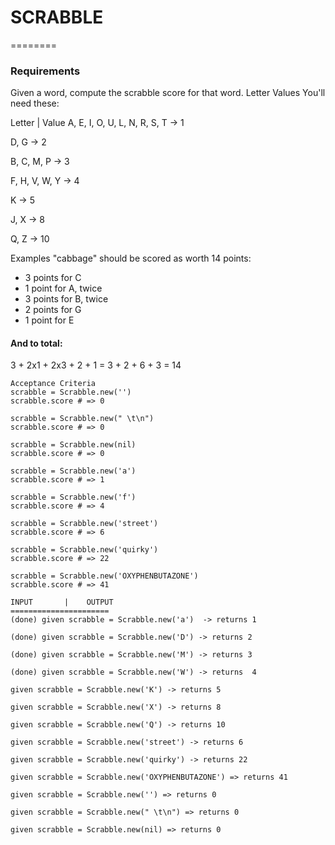 # SCRABBLE
========


### Requirements
Given a word, compute the scrabble score for that word.
Letter Values
You'll need these:

Letter | Value
A, E, I, O, U, L, N, R, S, T -> 1

D, G -> 2

B, C, M, P -> 3

F, H, V, W, Y -> 4

K -> 5

J, X -> 8

Q, Z -> 10

Examples "cabbage" should be scored as worth 14 points:
- 3 points for C
- 1 point for A, twice
- 3 points for B, twice
- 2 points for G
- 1 point for E

#### And to total:
3 + 2x1 + 2x3 + 2 + 1
= 3 + 2 + 6 + 3
= 14

```
Acceptance Criteria
scrabble = Scrabble.new('')
scrabble.score # => 0

scrabble = Scrabble.new(" \t\n")
scrabble.score # => 0

scrabble = Scrabble.new(nil)
scrabble.score # => 0

scrabble = Scrabble.new('a')
scrabble.score # => 1

scrabble = Scrabble.new('f')
scrabble.score # => 4

scrabble = Scrabble.new('street')
scrabble.score # => 6

scrabble = Scrabble.new('quirky')
scrabble.score # => 22

scrabble = Scrabble.new('OXYPHENBUTAZONE')
scrabble.score # => 41
```

```
INPUT       |    OUTPUT
======================
(done) given scrabble = Scrabble.new('a')  -> returns 1

(done) given scrabble = Scrabble.new('D') -> returns 2

(done) given scrabble = Scrabble.new('M') -> returns 3

(done) given scrabble = Scrabble.new('W') -> returns  4

given scrabble = Scrabble.new('K') -> returns 5

given scrabble = Scrabble.new('X') -> returns 8

given scrabble = Scrabble.new('Q') -> returns 10

given scrabble = Scrabble.new('street') -> returns 6

given scrabble = Scrabble.new('quirky') -> returns 22

given scrabble = Scrabble.new('OXYPHENBUTAZONE') => returns 41

given scrabble = Scrabble.new('') => returns 0

given scrabble = Scrabble.new(" \t\n") => returns 0

given scrabble = Scrabble.new(nil) => returns 0
```
